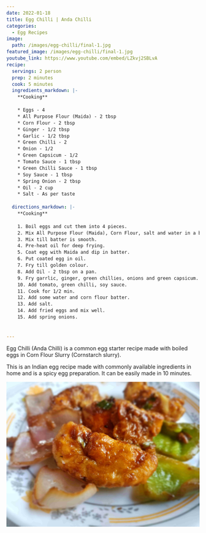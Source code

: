 ```yaml
---
date: 2022-01-18
title: Egg Chilli | Anda Chilli
categories:
  - Egg Recipes
image:
  path: /images/egg-chilli/final-1.jpg
featured_image: /images/egg-chilli/final-1.jpg
youtube_link: https://www.youtube.com/embed/LZkvj2SBLvA    
recipe:
  servings: 2 person
  prep: 2 minutes
  cook: 5 minutes
  ingredients_markdown: |-
    **Cooking**

    * Eggs - 4
    * All Purpose Flour (Maida) - 2 tbsp
    * Corn Flour - 2 tbsp
    * Ginger - 1/2 tbsp
    * Garlic - 1/2 tbsp
    * Green Chilli - 2
    * Onion - 1/2
    * Green Capsicum - 1/2
    * Tomato Sauce - 1 tbsp
    * Green Chilli Sauce - 1 tbsp
    * Soy Sauce - 1 tbsp
    * Spring Onion - 2 tbsp
    * Oil - 2 cup
    * Salt - As per taste

  directions_markdown: |-
    **Cooking**

    1. Boil eggs and cut them into 4 pieces.
    2. Mix All Purpose Flour (Maida), Corn Flour, salt and water in a bowl.
    3. Mix till batter is smooth. 
    4. Pre-heat oil for deep frying.
    5. Coat egg with Maida and dip in batter.
    6. Put coated egg in oil.
    7. Fry till golden colour.
    8. Add Oil - 2 tbsp on a pan.
    9. Fry garrlic, ginger, green chillies, onions and green capsicum.
    10. Add tomato, green chilli, soy sauce.
    11. Cook for 1/2 min.
    12. Add some water and corn flour batter.
    13. Add salt.
    14. Add fried eggs and mix well.
    15. Add spring onions.


---
```

Egg Chilli (Anda Chilli) is a common egg starter recipe made with boiled eggs in Corn Flour Slurry (Cornstarch slurry). 

This is an Indian egg recipe made with commonly available ingredients in home and is a spicy egg preparation. 
It can be easily made in 10 minutes.

![Egg Chilli](/images/egg-chilli/final-2.jpg)

